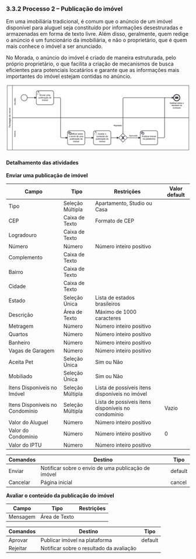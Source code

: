### 3.3.2 Processo 2 – Publicação do imóvel

Em uma imobiliária tradicional, é comum que o anúncio de um imóvel disponível para aluguel seja constituído por informações desestruradas e armazenadas em forma de texto livre. Além disso, geralmente, quem redige o anúncio é um funcionário da imobiliária, e não o proprietário, que é quem mais conhece o imóvel a ser anunciado.

No Morada, o anúncio do imóvel é criado de maneira estruturada, pelo próprio proprietário, o que facilita a criação de mecanismos de busca eficientes para potenciais locatários e garante que as informações mais importantes do imóvel estejam contidas no anúncio.

![Processo 2 - Publicação de imóvel](images/processo-2.png "Modelo BPMN do Processo 2.")

#### Detalhamento das atividades

**Enviar uma publicação de imóvel**

| Campo                      | Tipo                | Restrições                                 | Valor default     |
|----------------------------|---------------------|--------------------------------------------|-------------------|
| Tipo                       | Seleção Múltipla    | Apartamento, Studio ou Casa                |                   |
| CEP                        | Caixa de Texto      | Formato de CEP                             |                   |
| Logradouro                 | Caixa de Texto      |                                            |                   |
| Número                     | Número              | Número inteiro positivo                    |                   |
| Complemento                | Caixa de Texto      |                                            |                   |
| Bairro                     | Caixa de Texto      |                                            |                   |
| Cidade                     | Caixa de Texto      |                                            |                   |
| Estado                     | Seleção Única       | Lista de estados brasileiros               |                   |
| Descrição                  | Área de Texto       | Máximo de 1000 caracteres                  |                   |
| Metragem                   | Número              | Número inteiro positivo                    |                   |
| Quartos                    | Número              | Número inteiro positivo                    |                   |
| Banheiro                   | Número              | Número inteiro positivo                    |                   |
| Vagas de Garagem           | Número              | Número inteiro positivo                    |                   |
| Aceita Pet                 | Seleção Única       | Sim ou Não                                 |                   |
| Mobiliado                  | Seleção Única       | Sim ou Não                                 |                   |
| Itens Disponíveis no Imóvel | Seleção Múltipla    | Lista de possíveis itens disponíveis no imóvel |                   |
| Itens Disponíveis no Condomínio | Seleção Múltipla | Lista de possíveis itens disponíveis no condomínio | Vazio         |
| Valor do Aluguel           | Número              | Número inteiro positivo                    |                   |
| Valor do Condomínio        | Número              | Número inteiro positivo                    | 0                 |
| Valor do IPTU              | Número              | Número inteiro positivo                    |                   |

| Comandos  | Destino                | Tipo        |
|-----------|------------------------|-------------|
| Enviar    | Notificar sobre o envio de uma publicação de imóvel | default     |
| Cancelar  | Página inicial          | cancel      |

**Avaliar o conteúdo da publicação do imóvel**

| Campo     | Tipo          | Restrições |
|-----------|---------------|------------|
| Mensagem  | Área de Texto |            |

| Comandos | Destino                           | Tipo     |
|----------|----------------------------------|----------|
| Aprovar  | Publicar imóvel na plataforma    | default  |
| Rejeitar | Notificar sobre o resultado da avaliação |          |
